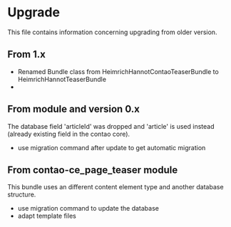 # Upgrade

This file contains information concerning upgrading from older version.

## From 1.x

- Renamed Bundle class from HeimrichHannotContaoTeaserBundle to HeimrichHannotTeaserBundle
- 

## From module and version 0.x

The database field 'articleId' was dropped and 'article' is used instead (already existing field in the contao core).

* use migration command after update to get automatic migration

## From contao-ce_page_teaser module

This bundle uses an different content element type and another database structure.

* use migration command to update the database
* adapt template files

